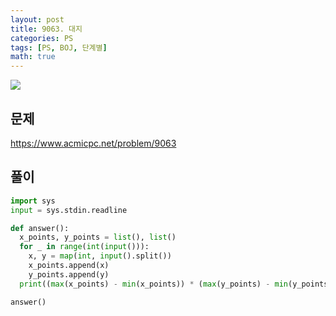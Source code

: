```yaml
---
layout: post
title: 9063. 대지
categories: PS
tags: [PS, BOJ, 단계별]
math: true
---
```


<img src="https://onlinejudgeimages.s3-ap-northeast-1.amazonaws.com/images/boj-og.png" />

## 문제

https://www.acmicpc.net/problem/9063

## 풀이

```python
import sys
input = sys.stdin.readline

def answer():
  x_points, y_points = list(), list()
  for _ in range(int(input())):
    x, y = map(int, input().split())
    x_points.append(x)
    y_points.append(y)
  print((max(x_points) - min(x_points)) * (max(y_points) - min(y_points)))

answer()

```
